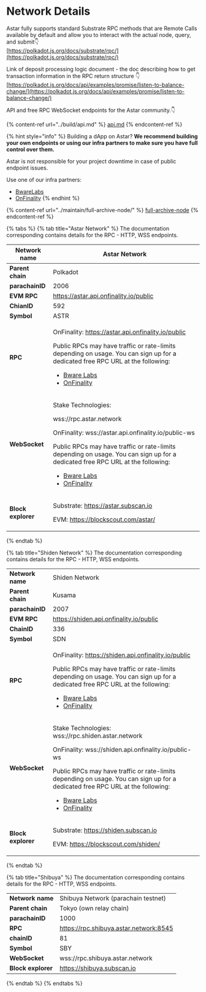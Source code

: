 # Network Details



Astar fully supports standard Substrate RPC methods that are Remote Calls available by default and allow you to interact with the actual node, query, and submit👇\
[https://polkadot.js.org/docs/substrate/rpc/](https://polkadot.js.org/docs/substrate/rpc/)

Link of deposit processing logic document - the doc describing how to get transaction information in the RPC return structure 👇\
[https://polkadot.js.org/docs/api/examples/promise/listen-to-balance-change/](https://polkadot.js.org/docs/api/examples/promise/listen-to-balance-change/)

API and free RPC WebSocket endpoints for the Astar community.👇

{% content-ref url="../build/api.md" %}
[api.md](../build/api.md)
{% endcontent-ref %}

{% hint style="info" %}
Building a dApp on Astar? **We recommend building your own endpoints or using our infra partners to make sure you have full control over them.**

Astar is not responsible for your project downtime in case of public endpoint issues.



Use one of our infra partners:

* [BwareLabs](https://app.bwarelabs.com)
* [OnFinality](https://www.onfinality.io)
{% endhint %}

{% content-ref url="../maintain/full-archive-node/" %}
[full-archive-node](../maintain/full-archive-node/)
{% endcontent-ref %}

{% tabs %}
{% tab title="Astar Network" %}
The documentation corresponding contains details for the RPC - HTTP, WSS endpoints.&#x20;

| **Network name**   | Astar Network                                                                                                                                                                                                                                                                                                                                                                              |
| ------------------ | ------------------------------------------------------------------------------------------------------------------------------------------------------------------------------------------------------------------------------------------------------------------------------------------------------------------------------------------------------------------------------------------ |
| **Parent chain**   | Polkadot                                                                                                                                                                                                                                                                                                                                                                                   |
| **parachainID**    | 2006                                                                                                                                                                                                                                                                                                                                                                                       |
| **EVM RPC**        | https://astar.api.onfinality.io/public                                                                                                                                                                                                                                                                                                                                                     |
| **ChianID**        | 592                                                                                                                                                                                                                                                                                                                                                                                        |
| **Symbol**         | ASTR                                                                                                                                                                                                                                                                                                                                                                                       |
| **RPC**            | <p>OnFinality: https://astar.api.onfinality.io/public</p><p></p><p>Public RPCs may have traffic or rate-limits depending on usage. You can sign up for a dedicated free RPC URL at the following:</p><ul><li><a href="https://app.bwarelabs.com">Bware Labs</a></li><li><a href="https://onfinality.io">OnFinality</a></li></ul>                                                           |
| **WebSocket**      | <p>Stake Technologies: </p><p>wss://rpc.astar.network</p><p>OnFinality: wss://astar.api.onfinality.io/public-ws</p><p></p><p>Public RPCs may have traffic or rate-limits depending on usage. You can sign up for a dedicated free RPC URL at the following:</p><ul><li><a href="https://app.bwarelabs.com">Bware Labs</a></li><li><a href="https://onfinality.io">OnFinality</a></li></ul> |
| **Block explorer** | <p>Substrate: <a href="https://astar.subscan.io">https://astar.subscan.io</a></p><p>EVM: <a href="https://blockscout.com/astar/">https://blockscout.com/astar/</a></p>                                                                                                                                                                                                                     |
{% endtab %}

{% tab title="Shiden Network" %}
The documentation corresponding contains details for the RPC - HTTP, WSS endpoints.&#x20;

|                    |                                                                                                                                                                                                                                                                                                                                                                                             |
| ------------------ | ------------------------------------------------------------------------------------------------------------------------------------------------------------------------------------------------------------------------------------------------------------------------------------------------------------------------------------------------------------------------------------------- |
| **Network name**   | Shiden Network                                                                                                                                                                                                                                                                                                                                                                              |
| **Parent chain**   | Kusama                                                                                                                                                                                                                                                                                                                                                                                      |
| **parachainID**    | 2007                                                                                                                                                                                                                                                                                                                                                                                        |
| **EVM RPC**        | https://shiden.api.onfinality.io/public                                                                                                                                                                                                                                                                                                                                                     |
| **ChainID**        | 336                                                                                                                                                                                                                                                                                                                                                                                         |
| **Symbol**         | SDN                                                                                                                                                                                                                                                                                                                                                                                         |
| **RPC**            | <p>OnFinality: https://shiden.api.onfinality.io/public</p><p></p><p>Public RPCs may have traffic or rate-limits depending on usage. You can sign up for a dedicated free RPC URL at the following:</p><ul><li><a href="https://app.bwarelabs.com">Bware Labs</a></li><li><a href="https://onfinality.io">OnFinality</a></li></ul>                                                           |
| **WebSocket**      | <p>Stake Technologies: wss://rpc.shiden.astar.network</p><p>OnFinality: wss://shiden.api.onfinality.io/public-ws</p><p></p><p>Public RPCs may have traffic or rate-limits depending on usage. You can sign up for a dedicated free RPC URL at the following:</p><ul><li><a href="https://app.bwarelabs.com">Bware Labs</a></li><li><a href="https://onfinality.io">OnFinality</a></li></ul> |
| **Block explorer** | <p>Substrate: <a href="https://shiden.subscan.io">https://shiden.subscan.io</a></p><p>EVM: <a href="https://blockscout.com/shiden/">https://blockscout.com/shiden/</a></p>                                                                                                                                                                                                                  |
{% endtab %}

{% tab title="Shibuya" %}
The documentation corresponding contains details for the RPC - HTTP, WSS endpoints.&#x20;

|                    |                                        |
| ------------------ | -------------------------------------- |
| **Network name**   | Shibuya Network (parachain testnet)    |
| **Parent chain**   | Tokyo (own relay chain)                |
| **parachainID**    | 1000                                   |
| **RPC**            | https://rpc.shibuya.astar.network:8545 |
| **chainID**        | 81                                     |
| **Symbol**         | SBY                                    |
| **WebSocket**      | wss://rpc.shibuya.astar.network        |
| **Block explorer** | https://shibuya.subscan.io             |
{% endtab %}
{% endtabs %}





